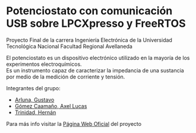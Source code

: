 # Potenciostato con comunicación USB sobre LPCXpresso y FreeRTOS

Proyecto Final de la carrera Ingeniería Electrónica de la Universidad Tecnológica Nacional Facultad Regional Avellaneda <br>

El potenciostato es un dispositivo electrónico utilizado en la mayoría de los experimentos electroquímicos.<br>
Es un instrumento capaz de caracterizar la impedancia de una sustancia por medio de la medición de corriente y tensión.<br>

Integrantes del grupo:
- [Arluna, Gustavo](mailto:gustavoarluna@gmail.com)<br>
- [Gómez Caamaño, Axel Lucas](mailto:gomezaxel.lucas@gmail.com)<br>
- [Trinidad, Hernán](mailto:hernantri@gmail.com)<br>

Para más info visitar la [Página Web Oficial](potenciostato.github.io) del proyecto
